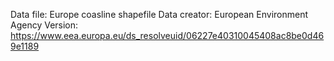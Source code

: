 Data file: Europe coasline shapefile
Data creator: European Environment Agency
Version: https://www.eea.europa.eu/ds_resolveuid/06227e40310045408ac8be0d469e1189